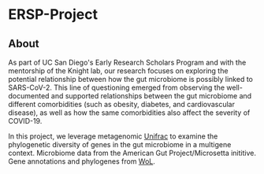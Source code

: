 # ERSP-Project
## About
As part of UC San Diego's Early Research Scholars Program and with the mentorship of the Knight lab, our research focuses on exploring the potential relationship between how the gut microbiome is possibly linked to SARS-CoV-2. This line of questioning emerged from observing the well-documented and supported relationships between the gut microbiome and different comorbidities (such as obesity, diabetes, and cardiovascular disease), as well as how the same comorbidities also affect the severity of COVID-19.

In this project, we leverage metagenomic [Unifrac](https://doi.org/10.1186/1471-2105-7-371) to examine the phylogenetic diversity of genes in the gut microbiome in a multigene context. Microbiome data from the American Gut Project/Microsetta inititive. Gene annotations and phylogenes from [WoL](https://biocore.github.io/wol/). 


